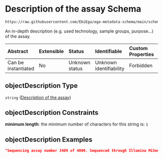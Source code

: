 # Description of the assay Schema

```txt
https://raw.githubusercontent.com/EbiEga/ega-metadata-schema/main/schemas/EGA.assay.json#/properties/objectDescription
```

An in-depth description (e.g. used technology, sample groups, purpose...) of the assay.

| Abstract            | Extensible | Status         | Identifiable            | Custom Properties | Additional Properties | Access Restrictions | Defined In                                                                 |
| :------------------ | :--------- | :------------- | :---------------------- | :---------------- | :-------------------- | :------------------ | :------------------------------------------------------------------------- |
| Can be instantiated | No         | Unknown status | Unknown identifiability | Forbidden         | Allowed               | none                | [EGA.assay.json\*](../../../schemas/EGA.assay.json "open original schema") |

## objectDescription Type

`string` ([Description of the assay](ega-11-properties-description-of-the-assay.md))

## objectDescription Constraints

**minimum length**: the minimum number of characters for this string is: `1`

## objectDescription Examples

```json
"Sequencing assay number 3409 of 4000. Sequenced through Illumina MiSeq to find SNPs of colorectal cancer samples..."
```
